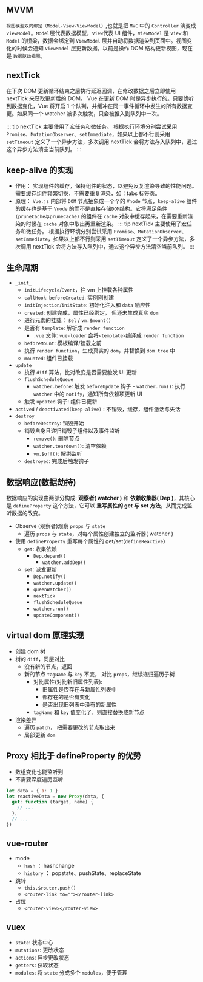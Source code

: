 ## MVVM

`视图模型双向绑定（Model-View-ViewModel）`,也就是把 `MVC` 中的 `Controller` 演变成 `ViewModel`。`Model`层代表数据模型，`View`代表 UI 组件，`ViewModel` 是 `View` 和 `Model` 的桥梁，数据会绑定到 `ViewModel` 层并自动将数据渲染到页面中。视图变化的时候会通知 `ViewModel` 层更新数据。以前是操作 DOM 结构更新视图，现在是 `数据驱动视图`。

## nextTick

在下次 DOM 更新循环结束之后执行延迟回调，在修改数据之后立即使用 nextTick 来获取更新后的 DOM。
Vue 在更新 DOM 时是异步执行的。只要侦听到数据变化，Vue 将开启 1 个队列，并缓冲在同一事件循环中发生的所有数据变更。如果同一个 watcher 被多次触发，只会被推入到队列中一次。

::: tip
nextTick 主要使用了宏任务和微任务。 根据执行环境分别尝试采用 `Promise`、`MutationObserver`、`setImmediate`，如果以上都不行则采用 `setTimeout` 定义了一个异步方法，多次调用 nextTick 会将方法存入队列中，通过这个异步方法清空当前队列。
:::

## keep-alive 的实现

- 作用： 实现组件的缓存，保持组件的状态，以避免反复渲染导致的性能问题。需要缓存组件频繁切换，不需要重复渲染，如：tabs 标签页。
- 原理： `Vue.js` 内部将 `DOM` 节点抽象成一个个的 `Vnode` 节点，`keep-alive` 组件的缓存也是基于 `Vnode` 的而不是直接存储`DOM`结构。它将满足条件 `(pruneCache与pruneCache)` 的组件在 `cache` 对象中缓存起来，在需要重新渲染的时候在 `cache` 对象中取出再重新渲染。
  ::: tip
  nextTick 主要使用了宏任务和微任务。 根据执行环境分别尝试采用 `Promise`、`MutationObserver`、`setImmediate`，如果以上都不行则采用 `setTimeout` 定义了一个异步方法，多次调用 nextTick 会将方法存入队列中，通过这个异步方法清空当前队列。
  :::

## 生命周期

- `_init_`
  - `initLifecycle`/`Event`，往 vm 上挂载各种属性
  - `callHook`: `beforeCreated`: 实例刚创建
  - `initInjection`/`initState`: 初始化注入和 `data` 响应性
  - `created`: 创建完成，属性已经绑定， 但还未生成真实 `dom`
  - 进行元素的挂载： `$el` / `vm.$mount()`
  - 是否有 `template`: 解析成 `render function`
    - `.vue` 文件: `vue-loader` 会将`<template>`编译成 `render function`
  - `beforeMount`: 模板编译/挂载之前
  - 执行 `render function`，生成真实的 `dom`，并替换到 `dom tree` 中
  - `mounted`: 组件已挂载
- `update`
  - 执行 `diff` 算法，比对改变是否需要触发 UI 更新
  - `flushScheduleQueue`
    - `watcher.before`: 触发 `beforeUpdate` 钩子 - `watcher.run()`: 执行 `watcher` 中的 `notify`，通知所有依赖项更新 UI
  - 触发 `updated` 钩子: 组件已更新
- `actived` / `deactivated(keep-alive)` : 不销毁，缓存，组件激活与失活
- `destroy`
  - `beforeDestroy`: 销毁开始
  - 销毁自身且递归销毁子组件以及事件监听
    - `remove()`: 删除节点
    - `watcher.teardown()`: 清空依赖
    - `vm.$off()`: 解绑监听
  - `destroyed`: 完成后触发钩子

## 数据响应(数据劫持)

数据响应的实现由两部分构成: **观察者( watcher )** 和 **依赖收集器( Dep )**，其核心是 `defineProperty` 这个方法，它可以 **重写属性的 get 与 set 方法**，从而完成监听数据的改变。

- Observe (观察者)观察 `props` 与 `state`
  - 遍历 `props` 与 `state`，对每个属性创建独立的监听器( watcher )
- 使用 `defineProperty` 重写每个属性的 get/set(`defineReactive`）
  - `get`: 收集依赖
    - `Dep.depend()`
      - `watcher.addDep()`
  - `set`: 派发更新
    - `Dep.notify()`
    - `watcher.update()`
    - `queenWatcher()`
    - `nextTick`
    - `flushScheduleQueue`
    - `watcher.run()`
    - `updateComponent()`

## virtual dom 原理实现

- 创建 dom 树
- 树的 `diff`，同层对比
  - 没有新的节点，返回
  - 新的节点 `tagName` 与 `key` 不变， 对比 `props`，继续递归遍历子树
    - 对比属性(对比新旧属性列表):
      - 旧属性是否存在与新属性列表中
      - 都存在的是否有变化
      - 是否出现旧列表中没有的新属性
    - `tagName` 和 `key` 值变化了，则直接替换成新节点
- 渲染差异
  - 遍历 `patch`， 把需要更改的节点取出来
  - 局部更新 `dom`

## Proxy 相比于 defineProperty 的优势

- 数组变化也能监听到
- 不需要深度遍历监听

```js
let data = { a: 1 }
let reactiveData = new Proxy(data, {
  get: function (target, name) {
    // ...
  },
  // ...
})
```

## vue-router

- mode
  - `hash` ： hashchange
  - `history` ： popstate、pushState、replaceState
- 跳转
  - `this.$router.push()`
  - `<router-link to=""></router-link>`
- 占位
  - `<router-view></router-view>`

## vuex

- `state`: 状态中心
- `mutations`: 更改状态
- `actions`: 异步更改状态
- `getters`: 获取状态
- `modules`: 将 `state` 分成多个 `modules`，便于管理

